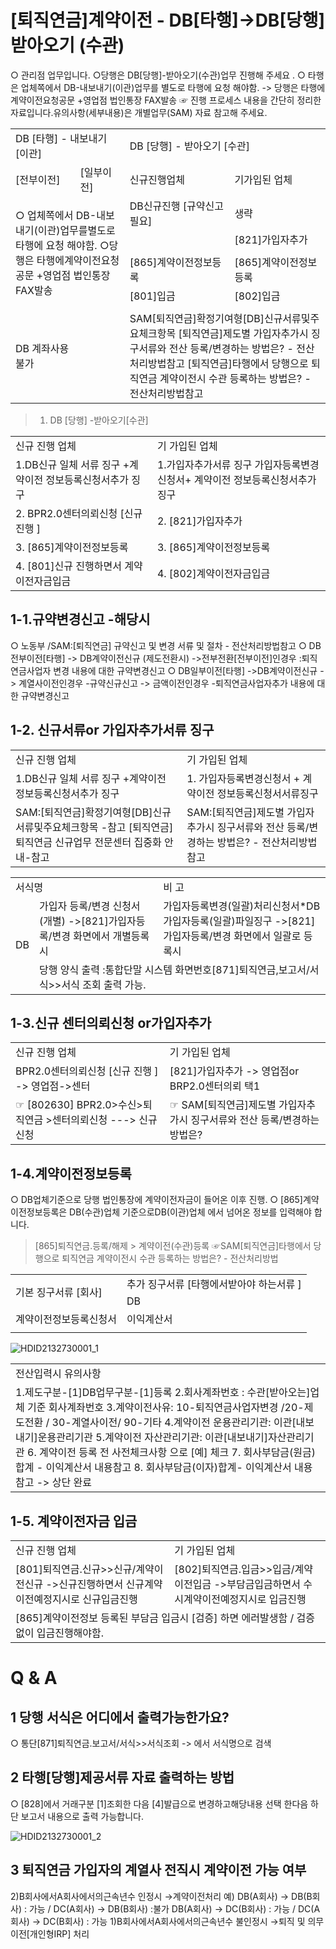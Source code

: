 # [퇴직연금]계약이전 - DB[타행]->DB[당행] 받아오기 (수관)
○ 관리점 업무입니다.
○당행은 DB[당행]-받아오기(수관)업무 진행해 주세요 .
○ 타행은 업체쪽에서 DB-내보내기(이관)업무를 별도로 타행에 요청 해야함.
-> 당행은 타행에 계약이전요청공문 +영업점 법인통장 FAX발송
☞ 진행 프로세스 내용을 간단히 정리한자료입니다.유의사항(세부내용)은 개별업무(SAM) 자료 참고해 주세요.

<table><tbody><tr>
<td colspan="2">
DB [타행] - 내보내기 [이관]</td>
<td colspan="2">
DB [당행] - 받아오기 [수관]</td></tr><tr>
<td>
[전부이전]</td>
<td>
[일부이전]</td>
<td>
신규진행업체</td>
<td>
기가입된 업체</td></tr><tr>
<td colspan="2" rowspan="6">○ 업체쪽에서 DB-내보내기(이관)업무를별도로 타행에 요청 해야함.
○당행은 타행에계약이전요청공문 +영업점 법인통장 FAX발송</td>
<td>DB신규진행
[규약신고필요]</td>
<td>
생략</td></tr><tr>
<td>
</td>
<td>
[821]가입자추가</td></tr><tr>
<td>
</td>
<td>
</td></tr><tr>
<td>
[865]계약이전정보등록</td>
<td>
[865]계약이전정보등록</td></tr><tr>
<td>
[801]입금</td>
<td>
[802]입금</td></tr><tr>
<td>
</td>
<td>
</td></tr><tr>
<td>DB 계좌사용불가</td>
<td>
</td>
<td colspan="2">SAM[퇴직연금]확정기여형[DB]신규서류및주요체크항목
[퇴직연금]제도별 가입자추가시 징구서류와 전산 등록/변경하는 방법은? - 전산처리방법참고
[퇴직연금]타행에서 당행으로 퇴직연금 계약이전시 수관 등록하는 방법은? - 전산처리방법참고</td></tr></tbody>
</table>


> 1. DB [당행] -받아오기[수관]

<table><tbody><tr>
<td>
신규 진행 업체</td>
<td>
기 가입된 업체</td></tr><tr>
<td>1.DB신규 일체 서류 징구
+계약이전 정보등록신청서추가 징구</td>
<td>1.가입자추가서류 징구
가입자등록변경신청서+ 계약이전 정보등록신청서추가징구</td></tr><tr>
<td>
2. BPR2.0센터의뢰신청 [신규 진행 ]</td>
<td>
2. [821]가입자추가</td></tr><tr>
<td>
3. [865]계약이전정보등록</td>
<td>
3. [865]계약이전정보등록</td></tr><tr>
<td>
4. [801]신규 진행하면서 계약이전자금입금</td>
<td>
4. [802]계약이전자금입금</td></tr></tbody>
</table>


## 1-1.규약변경신고 -해당시
○ 노동부 /SAM:[퇴직연금] 규약신고 및 변경 서류 및 절차 - 전산처리방법참고
○ DB 전부이전[타행] -> DB계약이전신규 (제도전환시)
->전부전환[전부이전]인경우 :퇴직연금사업자 변경 내용에 대한 규약변경신고
○ DB일부이전[타행] ->DB계약이전신규
-> 계열사이전인경우 -규약신규신고
-> 금액이전인경우 -퇴직연금사업자추가 내용에 대한 규약변경신고
## 1-2. 신규서류or 가입자추가서류 징구

<table><tbody><tr>
<td>
신규 진행 업체</td>
<td>
기 가입된 업체</td></tr><tr>
<td>1.DB신규 일체 서류 징구
+계약이전 정보등록신청서추가 징구</td>
<td>
1. 가입자등록변경신청서 + 계약이전 정보등록신청서서류징구</td></tr><tr>
<td>SAM:[퇴직연금]확정기여형[DB]신규서류및주요체크항목 -참고
[퇴직연금]퇴직연금 신규업무 전문센터 집중화 안내-참고</td>
<td>SAM:[퇴직연금]제도별 가입자추가시 징구서류와 전산 등록/변경하는 방법은? - 전산처리방법참고</td></tr></tbody>
</table>



<table><tbody><tr>
<td colspan="2">
서식명</td>
<td>
비 고</td></tr><tr>
<td rowspan="2">
DB</td>
<td>가입자 등록/변경 신청서(개별)
->[821]가입자등록/변경 화면에서 개별등록시</td>
<td>가입자등록변경(일괄)처리신청서*DB가입자등록(일괄)파일징구
->[821]가입자등록/변경 화면에서 일괄로 등록시</td></tr><tr>
<td colspan="2">
당행 양식 출력 :통합단말 시스템 화면번호[871]퇴직연금,보고서/서식>>서식 조회 출력 가능.</td></tr></tbody>
</table>


## 1-3.신규 센터의뢰신청 or가입자추가

<table><tbody><tr>
<td>
신규 진행 업체</td>
<td>
기 가입된 업체</td></tr><tr>
<td>BPR2.0센터의뢰신청 [신규 진행 ]
-> 영업점->센터</td>
<td>
[821]가입자추가 -> 영업점or BRP2.0센터의뢰 택1</td></tr><tr>
<td>☞ [802630] BPR2.0>수신>퇴직연금
>센터의뢰신청 ---> 신규신청</td>
<td>☞ SAM[퇴직연금]제도별 가입자추가시 징구서류와 전산 등록/변경하는 방법은?</td></tr></tbody>
</table>


## 1-4.계약이전정보등록
○ DB업체기준으로 당행 법인통장에 계약이전자금이 들어온 이후 진행.
○ [865]계약이전정보등록은 DB(수관)업체 기준으로DB(이관)업체 에서 넘어온 정보를 입력해야 합니다.
> [865]퇴직연금.등록/해제 > 계약이전(수관)등록
☞SAM[퇴직연금]타행에서 당행으로 퇴직연금 계약이전시 수관 등록하는 방법은? - 전산처리방법

<table><tbody><tr>
<td rowspan="2">
기본 징구서류 [회사]</td>
<td>
추가 징구서류 [타행에서받아야 하는서류 ]</td></tr><tr>
<td>
DB</td></tr><tr>
<td>
계약이전정보등록신청서</td>
<td>
이익계산서</td></tr><tr>
<td colspan="2">
</td></tr></tbody>
</table>



![HDID2132730001_1](HDID2132730001_1.png)


<table><tbody><tr>
<td>
전산입력시 유의사항</td></tr><tr>
<td>1.제도구분-[1]DB업무구분-[1]등록
2.회사계좌번호 : 수관[받아오는]업체 기준 회사계좌번호
3.계약이전사유: 10-퇴직연금사업자변경 /20-제도전환 / 30-계열사이전/ 90-기타
4.계약이전 운용관리기관: 이관[내보내기]운용관리기관
5.계약이전 자산관리기관: 이관[내보내기]자산관리기관
6. 계약이전 등록 전 사전체크사항 으로 [예] 체크
7. 회사부담금(원금)합계 - 이익계산서 내용참고
8. 회사부담금(이자)합계- 이익계산서 내용참고
-> 상단 완료</td></tr></tbody>
</table>


## 1-5. 계약이전자금 입금

<table><tbody><tr>
<td>
신규 진행 업체</td>
<td>
기 가입된 업체</td></tr><tr>
<td>[801]퇴직연금.신규>>신규/계약이전신규
->신규진행하면서 신규계약이전예정지시로 신규입금진행</td>
<td>[802]퇴직연금.입금>>입금/계약이전입금
->부담금입금하면서 수시계약이전예정지시로 입금진행</td></tr><tr>
<td colspan="2">
[865]계약이전정보 등록된 부담금 입금시 [검증] 하면 에러발생함 / 검증없이 입금진행해야함.</td></tr></tbody>
</table>


# Q & A
## 1 당행 서식은 어디에서 출력가능한가요?
○ 통단[871]퇴직연금.보고서/서식>>서식조회 -> 에서 서식명으로 검색
## 2 타행[당행]제공서류 자료 출력하는 방법
○ [828]에서 거래구분 [1]조회한 다음 [4]발급으로 변경하고해당내용 선택 한다음 하단 보고서 내용으로 출력 가능합니다.

![HDID2132730001_2](HDID2132730001_2.png)

## 3 퇴직연금 가입자의 계열사 전직시 계약이전 가능 여부
2)B회사에서A회사에서의근속년수 인정시
→계약이전처리
예) DB(A회사) -> DB(B회사) : 가능 / DC(A회사) -> DB(B회사) :불가
DB(A회사) -> DC(B회사) : 가능 / DC(A회사) -> DC(B회사) : 가능
1)B회사에서A회사에서의근속년수 불인정시
→퇴직 및 의무이전[개인형IRP]
처리